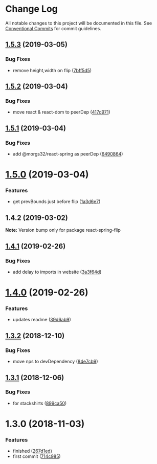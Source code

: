 # Change Log

All notable changes to this project will be documented in this file.
See [Conventional Commits](https://conventionalcommits.org) for commit guidelines.

## [1.5.3](https://github.com/morgs32/react-spring-flip/compare/react-spring-flip@1.5.2...react-spring-flip@1.5.3) (2019-03-05)


### Bug Fixes

* remove height,width on flip ([7bff5d5](https://github.com/morgs32/react-spring-flip/commit/7bff5d5))





## [1.5.2](https://github.com/morgs32/react-spring-flip/compare/react-spring-flip@1.5.1...react-spring-flip@1.5.2) (2019-03-04)


### Bug Fixes

* move react & react-dom to peerDep ([417d971](https://github.com/morgs32/react-spring-flip/commit/417d971))





## [1.5.1](https://github.com/morgs32/react-spring-flip/compare/react-spring-flip@1.5.0...react-spring-flip@1.5.1) (2019-03-04)


### Bug Fixes

* add @morgs32/react-spring as peerDep ([6490864](https://github.com/morgs32/react-spring-flip/commit/6490864))





# [1.5.0](https://github.com/morgs32/react-spring-flip/compare/react-spring-flip@1.4.2...react-spring-flip@1.5.0) (2019-03-04)


### Features

* get prevBounds just before flip ([1a3d6e7](https://github.com/morgs32/react-spring-flip/commit/1a3d6e7))





## 1.4.2 (2019-03-02)

**Note:** Version bump only for package react-spring-flip





## [1.4.1](https://github.com/morgs32/render-i18n/compare/lazy-react-intl@1.4.0...lazy-react-intl@1.4.1) (2019-02-26)


### Bug Fixes

* add delay to imports in website ([3a3f64d](https://github.com/morgs32/render-i18n/commit/3a3f64d))





# [1.4.0](https://github.com/morgs32/render-i18n/compare/lazy-react-intl@1.3.2...lazy-react-intl@1.4.0) (2019-02-26)


### Features

* updates readme ([39d6ab9](https://github.com/morgs32/render-i18n/commit/39d6ab9))





## [1.3.2](https://github.com/morgs32/render-i18n/compare/lazy-react-intl@1.3.1...lazy-react-intl@1.3.2) (2018-12-10)


### Bug Fixes

* move nps to devDependency ([84e7cb9](https://github.com/morgs32/render-i18n/commit/84e7cb9))





## [1.3.1](https://github.com/morgs32/render-i18n/compare/lazy-react-intl@1.3.0...lazy-react-intl@1.3.1) (2018-12-06)


### Bug Fixes

* for stackshirts ([899ca50](https://github.com/morgs32/render-i18n/commit/899ca50))





# 1.3.0 (2018-11-03)


### Features

* finished ([267d1ed](https://github.com/morgs32/render-i18n/commit/267d1ed))
* first commit ([714c985](https://github.com/morgs32/render-i18n/commit/714c985))
